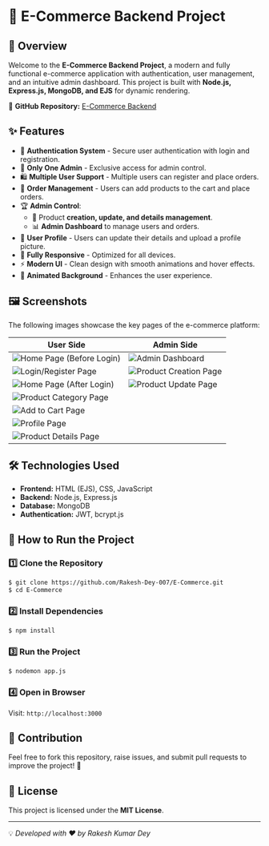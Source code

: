 # 🛒 E-Commerce Backend Project

## 🚀 Overview
Welcome to the **E-Commerce Backend Project**, a modern and fully functional e-commerce application with authentication, user management, and an intuitive admin dashboard. This project is built with **Node.js, Express.js, MongoDB, and EJS** for dynamic rendering.

🔗 **GitHub Repository:** [E-Commerce Backend](https://github.com/Rakesh-Dey-007/E-Commerce)

## ✨ Features
- 🔐 **Authentication System** - Secure user authentication with login and registration.
- 👤 **Only One Admin** - Exclusive access for admin control.
- 🛍️ **Multiple User Support** - Multiple users can register and place orders.
- 🛒 **Order Management** - Users can add products to the cart and place orders.
- 🏆 **Admin Control**:
  - 📌 Product **creation, update, and details management**.
  - 📊 **Admin Dashboard** to manage users and orders.
- 🎨 **User Profile** - Users can update their details and upload a profile picture.
- 📱 **Fully Responsive** - Optimized for all devices.
- ⚡ **Modern UI** - Clean design with smooth animations and hover effects.
- 🌟 **Animated Background** - Enhances the user experience.

## 🖼️ Screenshots
The following images showcase the key pages of the e-commerce platform:

| **User Side** | **Admin Side** |
|--------------|--------------|
| ![Home Page (Before Login)](images/home-before-login.png) | ![Admin Dashboard](images/admin-dashboard.png) |
| ![Login/Register Page](images/login-register.png) | ![Product Creation Page](images/product-create.png) |
| ![Home Page (After Login)](images/home-after-login.png) | ![Product Update Page](images/product-update.png) |
| ![Product Category Page](images/product-category.png) |  |
| ![Add to Cart Page](images/add-to-cart.png) |  |
| ![Profile Page](images/profile.png) |  |
| ![Product Details Page](images/product-details.png) |  |

## 🛠️ Technologies Used
- **Frontend:** HTML (EJS), CSS, JavaScript
- **Backend:** Node.js, Express.js
- **Database:** MongoDB
- **Authentication:** JWT, bcrypt.js

## 🔧 How to Run the Project

### 1️⃣ Clone the Repository
```sh
$ git clone https://github.com/Rakesh-Dey-007/E-Commerce.git
$ cd E-Commerce
```

### 2️⃣ Install Dependencies
```sh
$ npm install
```

### 3️⃣ Run the Project
```sh
$ nodemon app.js
```

### 4️⃣ Open in Browser
Visit: `http://localhost:3000`

## 📌 Contribution
Feel free to fork this repository, raise issues, and submit pull requests to improve the project! 🚀

## 📜 License
This project is licensed under the **MIT License**.

---
💡 *Developed with ❤️ by Rakesh Kumar Dey*

